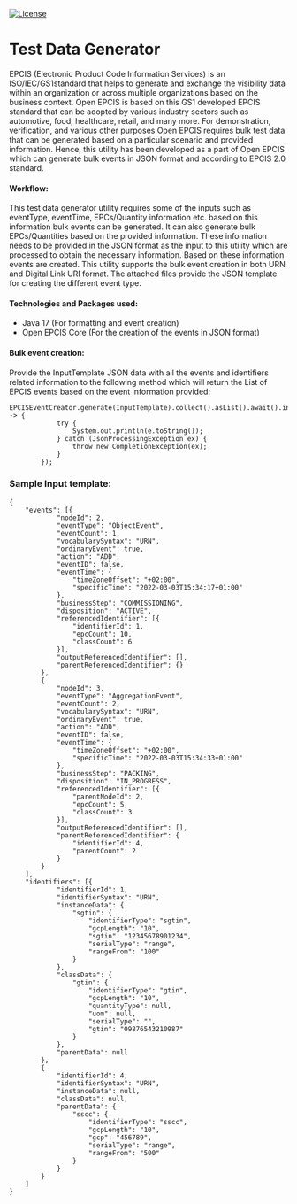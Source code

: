 [![License](https://img.shields.io/badge/License-Apache_2.0-blue.svg)](https://opensource.org/licenses/Apache-2.0)

# Test Data Generator

EPCIS (Electronic Product Code Information Services) is an ISO/IEC/GS1standard that helps to generate and exchange the visibility data within an organization or across multiple organizations based on the business context. Open EPCIS is based on this GS1 developed EPCIS standard that can be adopted by various industry sectors such as automotive, food, healthcare, retail, and many more. For demonstration, verification, and various other purposes Open EPCIS requires bulk test data that can be generated based on a particular scenario and provided information. Hence, this utility has been developed as a part of Open EPCIS which can generate bulk events in JSON format and according to EPCIS 2.0 standard.


#### Workflow:
This test data generator utility requires some of the inputs such as eventType, eventTime, EPCs/Quantity information etc. based on this information bulk events can be generated. It can also generate bulk EPCs/Quantities based on the provided information. These information needs to be provided in the JSON format as the input to this utility which are processed to obtain the necessary information. Based on these information events are created. This utility supports the bulk event creation in both URN and Digital Link URI format. The attached files provide the JSON template for creating the different event type.


#### Technologies and Packages used:
- Java 17 (For formatting and event creation)
- Open EPCIS Core (For the creation of the events in JSON format)



#### Bulk event creation:
Provide the InputTemplate JSON data with all the events and identifiers related information to the following method which will return the List of EPCIS events based on the 
event information provided:

```
EPCISEventCreator.generate(InputTemplate).collect().asList().await().indefinitely().forEach(e -> {
            try {
                System.out.println(e.toString());
            } catch (JsonProcessingException ex) {
                throw new CompletionException(ex);
            }
        });
```


### Sample Input template:
````
{
    "events": [{
            "nodeId": 2,
            "eventType": "ObjectEvent",
            "eventCount": 1,
            "vocabularySyntax": "URN",
            "ordinaryEvent": true,
            "action": "ADD",
            "eventID": false,
            "eventTime": {
                "timeZoneOffset": "+02:00",
                "specificTime": "2022-03-03T15:34:17+01:00"
            },
            "businessStep": "COMMISSIONING",
            "disposition": "ACTIVE",
            "referencedIdentifier": [{
                "identifierId": 1,
                "epcCount": 10,
                "classCount": 6
            }],
            "outputReferencedIdentifier": [],
            "parentReferencedIdentifier": {}
        },
        {
            "nodeId": 3,
            "eventType": "AggregationEvent",
            "eventCount": 2,
            "vocabularySyntax": "URN",
            "ordinaryEvent": true,
            "action": "ADD",
            "eventID": false,
            "eventTime": {
                "timeZoneOffset": "+02:00",
                "specificTime": "2022-03-03T15:34:33+01:00"
            },
            "businessStep": "PACKING",
            "disposition": "IN_PROGRESS",
            "referencedIdentifier": [{
                "parentNodeId": 2,
                "epcCount": 5,
                "classCount": 3
            }],
            "outputReferencedIdentifier": [],
            "parentReferencedIdentifier": {
                "identifierId": 4,
                "parentCount": 2
            }
        }
    ],
    "identifiers": [{
            "identifierId": 1,
            "identifierSyntax": "URN",
            "instanceData": {
                "sgtin": {
                    "identifierType": "sgtin",
                    "gcpLength": "10",
                    "sgtin": "12345678901234",
                    "serialType": "range",
                    "rangeFrom": "100"
                }
            },
            "classData": {
                "gtin": {
                    "identifierType": "gtin",
                    "gcpLength": "10",
                    "quantityType": null,
                    "uom": null,
                    "serialType": "",
                    "gtin": "09876543210987"
                }
            },
            "parentData": null
        },
        {
            "identifierId": 4,
            "identifierSyntax": "URN",
            "instanceData": null,
            "classData": null,
            "parentData": {
                "sscc": {
                    "identifierType": "sscc",
                    "gcpLength": "10",
                    "gcp": "456789",
                    "serialType": "range",
                    "rangeFrom": "500"
                }
            }
        }
    ]
}
````